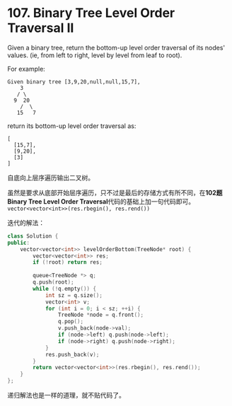 # 107. Binary Tree Level Order Traversal II

Given a binary tree, return the bottom-up level order traversal of its nodes' values. (ie, from left to right, level by level from leaf to root).

For example:
```
Given binary tree [3,9,20,null,null,15,7],
    3
   / \
  9  20
    /  \
   15   7
```
return its bottom-up level order traversal as:
```
[
  [15,7],
  [9,20],
  [3]
]
```

自底向上层序遍历输出二叉树。

虽然是要求从底部开始层序遍历，只不过是最后的存储方式有所不同，在**102题 Binary Tree Level Order Traversal**代码的基础上加一句代码即可。`vector<vector<int>>(res.rbegin(), res.rend())`

迭代的解法：
```cpp
class Solution {
public:
    vector<vector<int>> levelOrderBottom(TreeNode* root) {
        vector<vector<int>> res;
        if (!root) return res;
        
        queue<TreeNode *> q;
        q.push(root);
        while (!q.empty()) {
            int sz = q.size();
            vector<int> v;
            for (int i = 0; i < sz; ++i) {
                TreeNode *node = q.front();
                q.pop();
                v.push_back(node->val);
                if (node->left) q.push(node->left);
                if (node->right) q.push(node->right);
            }
            res.push_back(v);
        }
        return vector<vector<int>>(res.rbegin(), res.rend());
    }
};
```

递归解法也是一样的道理，就不贴代码了。
